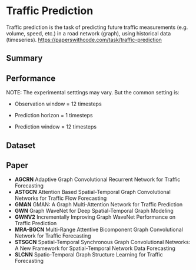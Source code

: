 # Traffic Prediction

Traffic prediction is the task of predicting future traffic measurements (e.g. volume, speed, etc.) in a road network (graph), using historical data (timeseries).
https://paperswithcode.com/task/traffic-prediction

## Summary

## Performance

NOTE: The experimental setttings may vary. But the common setting is:

* Observation window = 12 timesteps

* Prediction horizon = 1 timesteps

* Prediction window = 12 timesteps

## Dataset

## Paper

* **AGCRN**	Adaptive Graph Convolutional Recurrent Network for Traffic Forecasting
* **ASTGCN**	Attention Based Spatial-Temporal Graph Convolutional Networks for Traffic Flow Forecasting
* **GMAN**	GMAN: A Graph Multi-Attention Network for Traffic Prediction
* **GWN**	Graph WaveNet for Deep Spatial-Temporal Graph Modeling
* **GWNV2**	Incrementally Improving Graph WaveNet Performance on Traffic Prediction
* **MRA-BGCN**	Multi-Range Attentive Bicomponent Graph Convolutional Network for Traffic Forecasting
* **STSGCN**	Spatial-Temporal Synchronous Graph Convolutional Networks: A New Framework for Spatial-Temporal Network Data Forecasting
* **SLCNN**	Spatio-Temporal Graph Structure Learning for Traffic Forecasting
